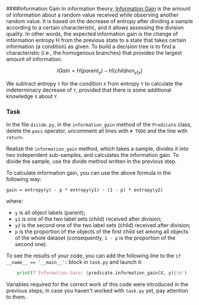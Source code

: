 ####Information Gain
In information theory, [Information Gain](https://en.wikipedia.org/wiki/Information_gain_in_decision_trees) is
the amount of information about a random value received while observing another random value. 
It is based on the decrease of entropy after dividing a sample according to a certain characteristic, 
and it allows assessing the division quality. In other words, 
the expected information gain is the change of information entropy H from the previous state to a state
that takes certain information (a condition) as given.
To build a decision tree is to find a characteristic (i.e., the homogenous branches) that 
provides the largest amount of information.

$$IGain = H(parent_y) - H(children_{y|x}) $$

We subtract entropy `Y` for the condition `X` from entropy `Y` to calculate the indeterminacy decrease of
`Y`, provided that there is some additional knowledge `X` about `Y`.



### Task

In the file `divide.py`, in the `information_gain` method of the `Predicate` class, delete the `pass` operator, 
uncomment all lines with `# TODO` and the line with `return`. 

Realize the `information_gain` method, which 
takes a sample, divides it into two independent sub-samples, and calculates the information gain.
To divide the sample, use the divide method written
in the previous step. 




<div class="hint">

To calculate information gain, you can use the above formula in the following way:

`gain = entropy(y) - p * entropy(y1) - (1 - p) * entropy(y2)`

where:
- `y` is all object labels (parent);
- `y1` is one of the two label sets (child) received after division;
- `y2` is the second one of the two label sets (child) received after division;
- `p` is the proportion of the objects of the first child set among all objects of the whole dataset (consequently, `1 - p` is the proportion of the second one).
</div>

To see the results of your code, you can add the following line to the
`if __name__ == '__main__':` block in `task.py` and launch it:

```python
    print(f'Information Gain: {predicate.information_gain(X, y)}\n')     
```
Variables required for the correct work of this code were introduced in the previous steps; in case you haven't worked with 
`task.py` yet, pay attention to them.